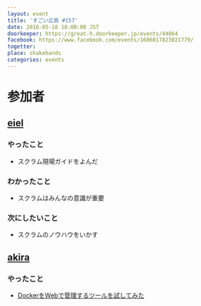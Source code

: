 ```yaml
---
layout: event
title: 'すごい広島 #157'
date: 2016-05-18 18:00:00 JST
doorkeeper: https://great-h.doorkeeper.jp/events/44864
facebook: https://www.facebook.com/events/1606017823021779/
togetter:
place: shakehands
categories: events
---
```


# 参加者

## [eiel](http://eiel.info/)

### やったこと

* スクラム現場ガイドをよんだ

### わかったこと

* スクラムはみんなの意識が重要

### 次にしたいこと

* スクラムのノウハウをいかす

## [akira](https://github.com/akira345)

### やったこと

* [DockerをWebで管理するツールを試してみた](http://akira-junkbox.blogspot.jp/2016/05/dockerweb.html)
